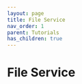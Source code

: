 ```yaml
---
layout: page
title: File Service
nav_order: 1
parent: Tutorials
has_children: true
---
```


# File Service
